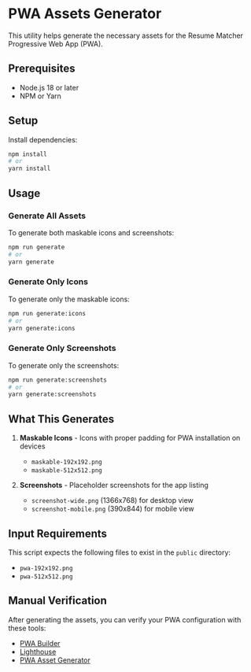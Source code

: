 # PWA Assets Generator

This utility helps generate the necessary assets for the Resume Matcher Progressive Web App (PWA).

## Prerequisites

- Node.js 18 or later
- NPM or Yarn

## Setup

Install dependencies:

```bash
npm install
# or
yarn install
```

## Usage

### Generate All Assets

To generate both maskable icons and screenshots:

```bash
npm run generate
# or
yarn generate
```

### Generate Only Icons

To generate only the maskable icons:

```bash
npm run generate:icons
# or
yarn generate:icons
```

### Generate Only Screenshots

To generate only the screenshots:

```bash
npm run generate:screenshots
# or
yarn generate:screenshots
```

## What This Generates

1. **Maskable Icons** - Icons with proper padding for PWA installation on devices
   - `maskable-192x192.png` 
   - `maskable-512x512.png`

2. **Screenshots** - Placeholder screenshots for the app listing
   - `screenshot-wide.png` (1366x768) for desktop view
   - `screenshot-mobile.png` (390x844) for mobile view

## Input Requirements

This script expects the following files to exist in the `public` directory:
- `pwa-192x192.png`
- `pwa-512x512.png`

## Manual Verification

After generating the assets, you can verify your PWA configuration with these tools:
- [PWA Builder](https://www.pwabuilder.com/)
- [Lighthouse](https://developers.google.com/web/tools/lighthouse)
- [PWA Asset Generator](https://www.npmjs.com/package/pwa-asset-generator) 